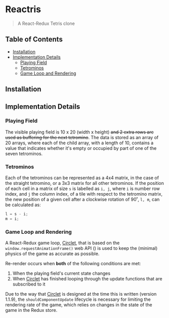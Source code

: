 # Reactris

> A React-Redux Tetris clone

## Table of Contents

* [Installation](#installation)
* [Implementation Details](#implementation-details)
  * [Playing Field](#playing-field)
  * [Tetrominos](#tetrominos)
  * [Game Loop and Rendering](#game-loop-and-rendering)

## Installation

## Implementation Details

### Playing Field

The visible playing field is 10 x 20 (width x height) ~~and 2 extra rows are
used as buffering for the next tetromino~~. The data is stored as an array of
20 arrays, where each of the child array, with a length of 10, contains a value
that indicates whether it's empty or occupied by part of one of the seven
tetrominos.

### Tetrominos

Each of the tetrominos can be represented as a 4x4 matrix, in the case of the
straight tetromino, or a 3x3 matrix for all other tetrominos. If the position
of each cell in a matrix of size `s` is labelled as `i, j`, where `i` is number
row index, and `j` the column index, of a tile with respect to the tetromino
matrix, the new position of a given cell after a clockwise rotation of 90˚,
`l, m`, can be calculated as:

```javascript
l = s - i;
m = i;
```

### Game Loop and Rendering

A React-Redux game loop, [Circlet](http://github.com/honmanyau/circlet), that
is based on the `window.requestAnimationFrame()` web API () is used to keep
the (minimal) physics of the game as accurate as possible.

Re-render occurs when **both** of the following conditions are met:

1. When the playing field's current state changes
2. When [Circlet](http://github.com/honmanyau/circlet) has finished looping
through the update functions that are subscribed to it

Due to the way that [Circlet](http://github.com/honmanyau/circlet) is designed
at the time this is written (version 1.1.9), the `shouldComponentUpdate`
lifecycle is necessary for limiting the rendering rate of the game, which
relies on changes in the state of the game in the Redux store.
